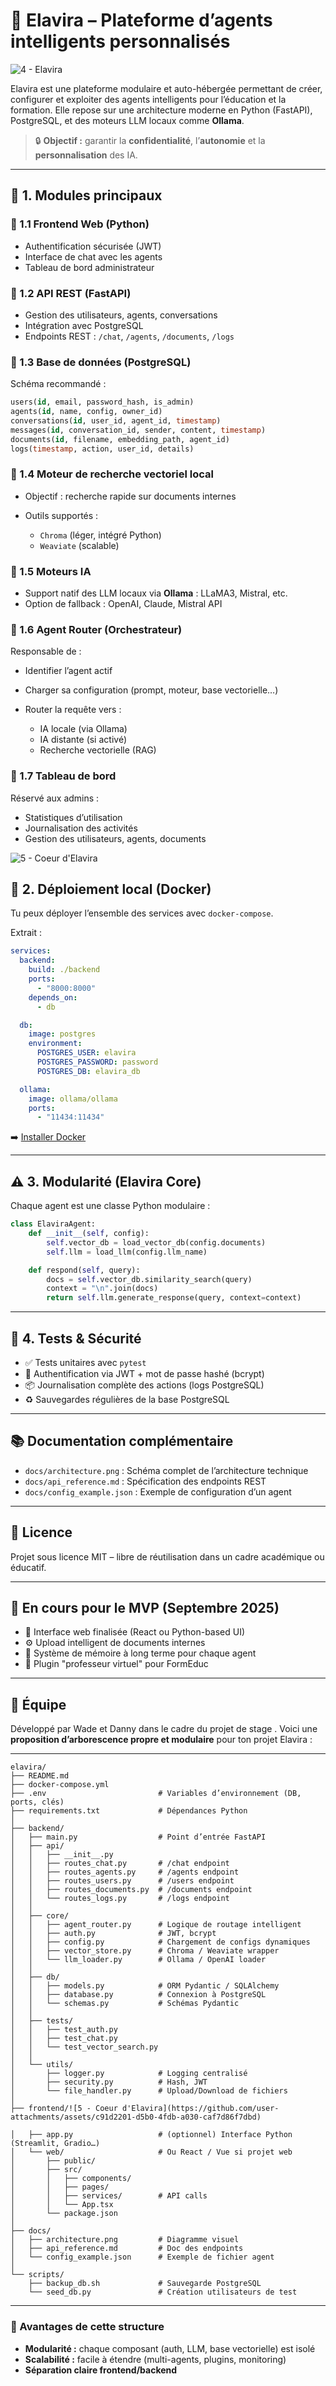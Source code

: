 
# 🤖 Elavira – Plateforme d’agents intelligents personnalisés
![4 - Elavira](https://github.com/user-attachments/assets/9c924868-7310-48c4-882a-e2038e3195e3)


Elavira est une plateforme modulaire et auto-hébergée permettant de créer, configurer et exploiter des agents intelligents pour l’éducation et la formation. Elle repose sur une architecture moderne en Python (FastAPI), PostgreSQL, et des moteurs LLM locaux comme **Ollama**.  

> 🔒 **Objectif :** garantir la **confidentialité**, l’**autonomie** et la **personnalisation** des IA.

---

## 🧩 1. Modules principaux

### 📌 1.1 Frontend Web (Python)
- Authentification sécurisée (JWT)
- Interface de chat avec les agents
- Tableau de bord administrateur

### 📌 1.2 API REST (FastAPI)
- Gestion des utilisateurs, agents, conversations
- Intégration avec PostgreSQL
- Endpoints REST : `/chat`, `/agents`, `/documents`, `/logs`

### 📌 1.3 Base de données (PostgreSQL)
Schéma recommandé :
```sql
users(id, email, password_hash, is_admin)
agents(id, name, config, owner_id)
conversations(id, user_id, agent_id, timestamp)
messages(id, conversation_id, sender, content, timestamp)
documents(id, filename, embedding_path, agent_id)
logs(timestamp, action, user_id, details)
````

### 📌 1.4 Moteur de recherche vectoriel local

* Objectif : recherche rapide sur documents internes
* Outils supportés :

  * `Chroma` (léger, intégré Python)
  * `Weaviate` (scalable)

### 📌 1.5 Moteurs IA

* Support natif des LLM locaux via **Ollama** : LLaMA3, Mistral, etc.
* Option de fallback : OpenAI, Claude, Mistral API

### 📌 1.6 Agent Router (Orchestrateur)

Responsable de :

* Identifier l’agent actif
* Charger sa configuration (prompt, moteur, base vectorielle…)
* Router la requête vers :

  * IA locale (via Ollama)
  * IA distante (si activé)
  * Recherche vectorielle (RAG)

### 📌 1.7 Tableau de bord

Réservé aux admins :

* Statistiques d’utilisation
* Journalisation des activités
* Gestion des utilisateurs, agents, documents




![5 - Coeur d'Elavira](https://github.com/user-attachments/assets/65a719cf-5c70-4e03-a242-0a1823cd3595)


## 🐳 2. Déploiement local (Docker)

Tu peux déployer l’ensemble des services avec `docker-compose`.

Extrait :

```yaml
services:
  backend:
    build: ./backend
    ports:
      - "8000:8000"
    depends_on:
      - db

  db:
    image: postgres
    environment:
      POSTGRES_USER: elavira
      POSTGRES_PASSWORD: password
      POSTGRES_DB: elavira_db

  ollama:
    image: ollama/ollama
    ports:
      - "11434:11434"
```

➡️ [Installer Docker](https://www.docker.com/)

---

## ⚠️ 3. Modularité (Elavira Core)

Chaque agent est une classe Python modulaire :

```python
class ElaviraAgent:
    def __init__(self, config):
        self.vector_db = load_vector_db(config.documents)
        self.llm = load_llm(config.llm_name)

    def respond(self, query):
        docs = self.vector_db.similarity_search(query)
        context = "\n".join(docs)
        return self.llm.generate_response(query, context=context)
```

---

## 🧪 4. Tests & Sécurité

* ✅ Tests unitaires avec `pytest`
* 🔐 Authentification via JWT + mot de passe hashé (bcrypt)
* 📦 Journalisation complète des actions (logs PostgreSQL)
* ♻️ Sauvegardes régulières de la base PostgreSQL

---

## 📚 Documentation complémentaire

* `docs/architecture.png` : Schéma complet de l’architecture technique
* `docs/api_reference.md` : Spécification des endpoints REST
* `docs/config_example.json` : Exemple de configuration d’un agent

---

## 📜 Licence

Projet sous licence MIT – libre de réutilisation dans un cadre académique ou éducatif.

---

## 🚧 En cours pour le MVP (Septembre 2025)

* 🔄 Interface web finalisée (React ou Python-based UI)
* ⚙️ Upload intelligent de documents internes
* 🧠 Système de mémoire à long terme pour chaque agent
* 🔌 Plugin "professeur virtuel" pour FormEduc

---

## 👤 Équipe

Développé par Wade et Danny   dans le cadre du projet de stage .
Voici une **proposition d’arborescence propre et modulaire** pour ton projet Elavira :

---

```
elavira/
├── README.md
├── docker-compose.yml
├── .env                         # Variables d’environnement (DB, ports, clés)
├── requirements.txt             # Dépendances Python
│
├── backend/
│   ├── main.py                  # Point d’entrée FastAPI
│   ├── api/
│   │   ├── __init__.py
│   │   ├── routes_chat.py       # /chat endpoint
│   │   ├── routes_agents.py     # /agents endpoint
│   │   ├── routes_users.py      # /users endpoint
│   │   ├── routes_documents.py  # /documents endpoint
│   │   └── routes_logs.py       # /logs endpoint
│   │
│   ├── core/
│   │   ├── agent_router.py      # Logique de routage intelligent
│   │   ├── auth.py              # JWT, bcrypt
│   │   ├── config.py            # Chargement de configs dynamiques
│   │   ├── vector_store.py      # Chroma / Weaviate wrapper
│   │   └── llm_loader.py        # Ollama / OpenAI loader
│   │
│   ├── db/
│   │   ├── models.py            # ORM Pydantic / SQLAlchemy
│   │   ├── database.py          # Connexion à PostgreSQL
│   │   └── schemas.py           # Schémas Pydantic
│   │
│   ├── tests/
│   │   ├── test_auth.py
│   │   ├── test_chat.py
│   │   └── test_vector_search.py
│   │
│   └── utils/
│       ├── logger.py            # Logging centralisé
│       ├── security.py          # Hash, JWT
│       └── file_handler.py      # Upload/Download de fichiers
│
├── frontend/![5 - Coeur d'Elavira](https://github.com/user-attachments/assets/c91d2201-d5b0-4fdb-a030-caf7d86f7dbd)

│   ├── app.py                   # (optionnel) Interface Python (Streamlit, Gradio…)
│   └── web/                     # Ou React / Vue si projet web
│       ├── public/
│       ├── src/
│       │   ├── components/
│       │   ├── pages/
│       │   ├── services/        # API calls
│       │   └── App.tsx
│       └── package.json
│
├── docs/
│   ├── architecture.png         # Diagramme visuel
│   ├── api_reference.md         # Doc des endpoints
│   └── config_example.json      # Exemple de fichier agent
│
└── scripts/
    ├── backup_db.sh             # Sauvegarde PostgreSQL
    └── seed_db.py               # Création utilisateurs de test
```

---

### 📌 Avantages de cette structure

* **Modularité :** chaque composant (auth, LLM, base vectorielle) est isolé
* **Scalabilité :** facile à étendre (multi-agents, plugins, monitoring)
* **Séparation claire frontend/backend**



